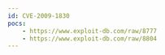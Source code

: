 ```yaml
---
id: CVE-2009-1830
pocs:
    - https://www.exploit-db.com/raw/8777
    - https://www.exploit-db.com/raw/8804
---
```

